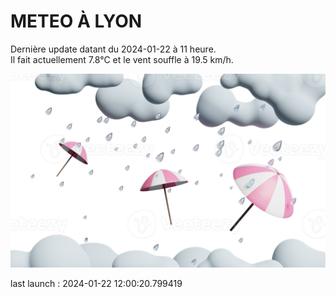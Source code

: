 # METEO À LYON

Dernière update datant du 2024-01-22 à 11 heure.  
Il fait actuellement 7.8°C et le vent souffle à 19.5 km/h.      

![](./.github/rain.png)

last launch : 2024-01-22 12:00:20.799419
